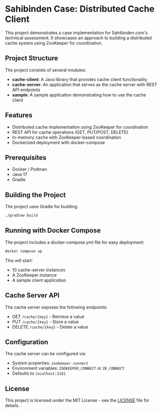 # Sahibinden Case: Distributed Cache Client

This project demonstrates a case implementation for Sahibinden.com's technical assessment. It showcases an approach to building a distributed cache system using ZooKeeper for coordination.

## Project Structure

The project consists of several modules:

- **cache-client**: A Java library that provides cache client functionality
- **cache-server**: An application that serves as the cache server with REST API endpoints
- **sample**: A sample application demonstrating how to use the cache client

## Features

- Distributed cache implementation using ZooKeeper for coordination
- REST API for cache operations (GET, PUT/POST, DELETE)
- In-memory cache with ZooKeeper-based coordination
- Dockerized deployment with docker-compose

## Prerequisites

- Docker / Podman
- Java 17
- Gradle

## Building the Project

The project uses Gradle for building:

```bash
./gradlew build
```

## Running with Docker Compose

The project includes a docker-compose.yml file for easy deployment:

```bash
docker compose up
```

This will start:
- 10 cache-server instances
- A ZooKeeper instance
- A sample client application

## Cache Server API

The cache server exposes the following endpoints:
- GET `/cache/{key}` - Retrieve a value
- PUT `/cache/{key}` - Store a value
- DELETE `/cache/{key}` - Delete a value

## Configuration

The cache server can be configured via:
- System properties: `zookeeper.connect`
- Environment variables: `ZOOKEEPER_CONNECT` or `ZK_CONNECT`
- Defaults to `localhost:2181`

## License

This project is licensed under the MIT License - see the [LICENSE](LICENSE) file for details.